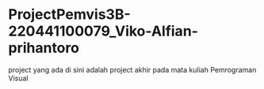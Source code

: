 # ProjectPemvis3B-220441100079_Viko-Alfian-prihantoro
project yang ada di sini adalah project akhir pada mata kuliah Pemrograman Visual
